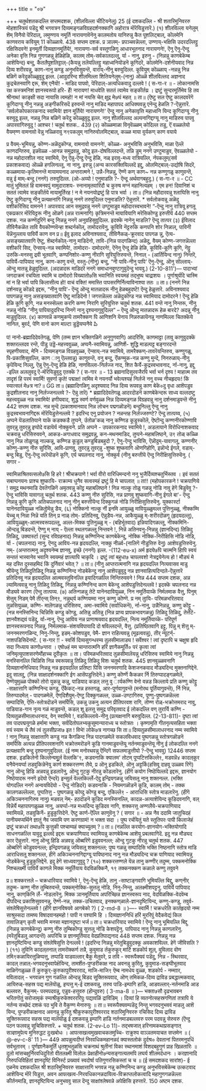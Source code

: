 +++
title = "०७"

+++
चतुर्थशतकदल्लि सप्तमदशक, (शीलविल्ला चीटियनेलु) 
25 
(ई दशकदल्लि - श्री शतारिमुनिवररु मोहशास्त्रियं पडॆदु श्री भगवत्रन दिव्यमङ्गळविग्रहदर्शनक्कागि अहोरात्र मॊरॆयिडुत्तारॆ.) 
(१) शीलविल्ला यनेलुम् शॆम् विनैयो 
पॆरिदाल्, 
लमुण्णाय नमूर्ति नारायणावॆनॆनु कालमतोय यानिरुन्नु कैत 
पूशलिट्बाल्, 
कॊलमेनि काणवराय कवियुम् 
11 
कॊळ्ळाये. 
438 
सप्तम दशक. 
प्र ञालम्- प्रपञ्चवन्नॆल्ला, उण्णाय्-भक्षिसि उदरदल्लिट्टु रक्षिसिदवने! इनमूर्ती दिव्यज्ञानमूर्तिये!, नारायणा-सर्व वस्तुगळिगू आधारभूतनाद नारायणने!, ऎनु ऎनु-ऎन्दु अनेका वृत्ति निन्न गुणगळन्नु हेळिहेळि, कालम् तोम्-सर्वकालदल्लू, र्या - नानु, इरुनु - (निन्नन्नु काणबेकॆम्ब आशॆयिन्द) बन्दु, कैतलैपूशलिट्टाल्-(कैयन्नु तलॆयल्लिट्टु महाध्वनियॊडनॆ कूगिदरॆ, कोलमेनि-दर्शनीयवाद निन्न दिव्य शरीरवन्नु, काण-नानु कण्डु अनुभविसुवन्तॆ, वाराय्-नीनू बरुवुदिल्ल. कूवियुम् कॊळ्ळाय् -नन्नन्नु निन्न बळिगॆ करॆदुकॊळ्ळुवुदू इल्ल. (आदुदरिन्द शीलमिल्ला शितियनेलुम्-(नानु) ऒळ्ळॆ शीलविल्लद अज्ञनाद कुद्रचेतनवागि द्दरू, शॆम् एनैयॊ! - माडिद पापवो, पॆरिदाल्-अत्यधिकवादु दल्लवे ! 
( स-गा-र ॥ - 
लोकानामसि रक्ष कस्त्रमनिशं ज्ञानस्वरूपो हरि- 
र्हे! नारायण! माधवेति सततं त्वामेव सङ्कीर्तय्र । द्रष्टुं सुन्दरमूर्तिमेव हि तव श्रीनाथ! काङ्क्षी सदा नायासि त्वमहो! न मां नयसि चेत् क्षुद्र 
मे७घं 
महत् ॥ 
ता॥ (ऎष्टु सल ऎष्टु कालदवरॆगॆ कूगिदाग्यू नीनु नन्नन्नु अङ्गीकरिसदॆ इरुवन्तॆ नानु माडिद महापापद आधिक्यवन्नु एनॆन्दु हेळलि ?-ऎन्नुत्तारॆ. 'सर्वलोकोपकारकनाद स्वामिये! ज्ञान मूर्तिये! नारायणने!' ऎन्दु नानु अनेकावृत्ति महाध्वनि यिन्द कूगिदाग्यू नीनु बरुवुदू इल्ल, नन्नन्नु निन्न बळिगॆ करॆदु कॊळ्ळुवुदू इल्ल. नानु शीलविल्लद अल्पनागिद्दाग्यू नानु माडिरुव पापवु अपारवागिरुवुदु ! आश्चर ! 
चतुर्थ शतक.. 
439 
(२) कॊळ्ळमाळा विनृवॆळ्ळम् कोदिल्ल तडु, ऎं वळ्ळलेयो वैयम्‌ण्ण वामनावो वॆन्नु नळ्ळिरावु न९पकलुम् नानिरुवोलमिट्बाल्, कळ्ळ माया वुर्यकण् काण वयाये 

प्र वैयम्-भूमियन्नु, कॊण्ण-अळॆदुकॊण्ड, वामनावो वामनने!, कॊळ्ळ- अनुभविसि अनुभविसि, माळा ऎल्लॆ काणदन्तिरुव, इन्नवॆळ्ळ -आनन्न समुद्रवन्नु, कोदु इल-दोषविल्लदन्तॆ, तन्नि डुम् ननगॆ उण्टुमाडुव, ऎवळ्ळलेयो - नन्न महोदारशील नाद स्वामिये, ऎनु ऎन्नु-ऎन्दु ऎन्दु हेळि, नळ् इरावु-मध्य रात्रियल्लि, र्नपकलुम्(सर्व प्रकाशकवाद) ऒळ्ळॆ हगलिनल्लू, ना नानु, इरुन्नु (अन्य कारसक्तियिल्लदॆ इद्दु, ओलमिट्बाल्-उद्योषि सिदरॆ, कळ्ळमाया-कृतिमनन्तॆ मायामयनाद अन्तरात्मने !, उन्नै-निन्नन्नु, ऎण्णॆ कण् काण~ नन्न कण्णुगळु काणुवन्तॆ, वन्नु ई माम्-बन्दु (ननगॆ) तरुवुदिल्ल. (ओ-अय्यो ! एनुमाडलि ?- ऎन्दू अर्थवागबहुदु.) 
( स-गा-र ॥ - 
CC 
मातुं भूमितलं हि वामनवपुं मामुदाराशय- स्नानामृतवारिदौ च कुरुष मग्नं महानित्यहम् । एम हन! दिवानिशं च सततं त्वामेव सङ्कीर्तये मायामूर्तिरह ! न मे नयनयोद्र्रष्टुं हि पात्र 
भर्वा । 
ता॥ (निन्न महौदारवन्नु श्लाघिसि नानु ऎष्टु कूगिदाग्यू नीनु प्रत्यक्षनागि निन्नन्नु ननगॆ तरुवुदिल्ल एनुमाडलि? ऎन्नुत्तारॆ. * सर्वलोकवन्नू अळॆदु वशीकरिसिद वामनने ! अपारवाद आन समुद्रवन्नु ननगॆ उण्टुमाडुव महोदारस्वभावने! ”-ऎन्दु नानु रात्रियू हगलू एकप्रकार मॊरॆयिट्टरू नीनु ऒळगॆ (अन्न रात्मनागि) कृत्रिमनन्तॆ मायावियागि मरॆसिकॊण्डु इरुत्तीयॆ 
440 
सप्तम दशक. 
नन्न कण्णॆदुरिगॆ बन्दु निन्नन्नु ननगॆ अनुग्रहिसुवुदिल्ल. इदक्कॆ नानेनु 
माडलि? ऎन्दु तात्पर 
(३) ईविलाद तीविनैकळॆत 
तावि वैयकॊण्णवॆन्हा 
शब्दर्नकॊल्, 
तामोदरावॆनु, 
कूविवि नॆट्टरुकि कणपनि शोर निन्नाल्, पाविनी यॆन्नॆनुल्लाय पाविर्ये काण वन 
प्र॥ ईवु इलाद अविनाश्यवाद, तीविनैकळ्-क्रूरवाद पापगळ न्नु, ऎत्य-असङ्ख्यातवागि ऎष्टु, शॆब्दर्नकॊल्-नानु माडिदॆनो, तावि-(निन्न पादगळिन्द) अळॆदु, वैयम् कोण्ण-जगत्तन्नॆल्ला वशीकरि सिद, ऎन्साय्-नन्न स्वामिये!, तामोदरा- दामोदरने!, ऎनॆनु ऎन्दु हेळि हेळि, कूविवि-कूगि कूगि, नॆट्टु उरुकि-मनस्सु द्रवी भूतवागि, कण्पनिशोर-कण्णु नीरागि सुरियुत्तिरुवन्तॆ, निनाल् - (आर्तियिन्द नानु) निन्तरॆ, पाविर्ये-पापियाद नानु, काण-काणु वन्तॆ, वस्तु-(नीनु) बन्दु, “नी पावि-नीनु पापि' ऎनु-ऎन्दु, ऒनु सॊल्लाय्-ऒन्दु मातन्नू हेळुवुदिल्ल. (अदन्नादरू माडिदरॆ ननगॆ समाधानवुण्टागुवुदॆन्दु भाववु.) 
(2-10-811')— 
पादाभ्यां जगदाक्रमं रचयिता स्वामि च दामोदरो विख्यातो७सि भवानिति स्वयमहं तद्भुष्य चाद्र्राशयः । पूर्णाश्रुर्यदि चास्मि मां न हि भर्वा पापि किलासीत्य हो! वाचं वक्ति! ममास्ति पापसरणिर्नित्याविनाश्या ततः ॥ 
ता॥ (ननगॆ निन्न दर्शनवन्नु कॊडदे इद्दरू, “नीनु पापि'- ऎन्दु ऒन्दु मातन्नादरू नीनु हेळबहुदष्टॆ! ऎन्दु हेळुत्तारॆ. अविनाश्यवाद पापगळन्नु नानु असङ्ख्यातवागि ऎष्टु माडिदॆनो ! जगत्तन्नॆल्ला अळॆदुकॊण्ड नन्न स्वामियाद दामोदरने ! ऎन्दु हेळि हेळि कूगि कूगि, नन्न मनस्सॆल्ला करगि कण्ण निरागि सुरियुत्तिरु 
चतुर्थ शतक. 
441 
वन्तॆ नानु निन्तरू, नीनु नन्नन्नु नोडि “नीनु पापियादुदरिन्द निनगॆ नानु दृश्यनागुवुदिल्ल” – ऎन्दु ऒन्दु मातन्नादरू हेळ बारदे? अदन्नू नीनु माडुवुदिल्ल. 
(४) काणवन्नॆ कणमुकप्पॆ तामरैक्कण पि 
आणिशनि यॆनाय निन्नरुळायॆनन्नु नाणमिल्ला चितक्कॆये नानिल, बुवर्द, पेणि वानो‌ काण माल्टा डुड्डॆयप्पनैये 
పి 

प! नानो‌-ब्रह्मादिदेवतॆगळु, पेणि (तम्म ज्ञान भक्तिगळिगॆ अनुगुणवागि) आदरिसि, काणमाट्टा (तावु काणुवुदक्कॆ शक्तरल्लदव रन्तॆ, पीडु उड्डॆ-महत्त्ववुळ्ळ, अप्पनै-स्वामियन्नु, आणिर्शॆ- शुद्धि माडल्पट्ट बङ्गारदन्तॆ स्पृहणीयवाद, मेनि - दिव्यमङ्गळ विग्रहवुळ्ळ, ऎन्साय्-नन्न स्वामिये, तामरैक्कण्-तावरॆयन्तिरुव, कण्णुगळु, पि-प्रकाशिसुवल्लि, काण ानु ऎल्लवन्नू) काणुवन्तॆ, वनु बन्दु, र्ऎकण्मुक-नन्न कण्णु मुन्दॆ, निनरुळाय्-नीनु कृपॆयिन्द निल्लु, ऎन्नु ऎनु-ऎन्दु हेळि हेळि, नाणविल्ला-निर्लज्ज नाद, शित कैर्ये-कुद्रस्वभावनाद, र्ना-नानु, इद्दु -इल्लि अललुवदु ऎ-मॊरॆयिडुवुदु एतक्कॆ ? 
( स-गार ॥ - 
13 
ब्रह्मनादिसुरवजैरपि भर्वा भर्न दृश्य ! माहात्म तव तादृशं हि परमं स्वार्मि! सुवर्णा कृते! पद्माक्ष! त्वमिव मे नयनर्यो भवेत्यश्यहं निर्लजॆ ननु वच्च नीचहृदयः! किं स्यात्सलं मे७त्र ना?॥ 
GG 
ता॥ (ब्रह्मादिगळिगू अदृश्यवाद निन्न दिव्य रूपवन्नु काण बेकॆ०दु वृधा आशॆपडुव कुद्रशीलनाद नानु निर्लज्जनल्लवे ?- ऎन्नु तारॆ) * ब्रह्मादिदेवतॆगळू आदरदॊडनॆ काणबेकॆन्दरू साध्य वल्लदष्टु महत्त्ववुळ्ळ नन्न स्वामिये! हणीयवाद, शुद्ध स्वर्ण वर्णवुळ्ळ निन्न दिव्यमङ्गळ विग्रहवन्नु नानु दर्शनमाडुवन्तॆ नीनु 
442 
सप्तम दशक. 
नन्न मुन्दॆ (प्रकाशमानवाद निन्न लोचन पद्मगळॊडनॆ) बन्दुनिल्लु ऎन्दु नानु कुद्रस्वभावनागिद्दरू मॊरॆयिडुत्तेनल्लवॆ ? इदरिन्द एनु प्रयोजन ? नन्नन्तह निर्लज्जरुण्टे? ऎन्दु तात्पय्य, 
(५) अप्पने यॆडलातियाने याकॆ कडक्कडै तुप्पने, र्उतोळ'कळ् नानु कण्णिड 
कूडुस्कॊलॆ, 
ऎष्टॊन्दु 
कण्णनीरकॊण्णावि तुवर्‌न्नु 
तुवर्‌न्नु 
इप्पोदे वडायॆर्य नोक्कुवने. 
प्रति अप्पने - उपकारकनाद स्वामिये !, अडलायाने विरोधिनाशकवाद चक्रवन्नु धरिसिरुववने, आकड-अगाधवाद समुद्रवन्नु, कन-मथनमाडिद, तुप्पने-महाबलिष्ठने, उ९ तोळ् कळ्ळि नानु निन्न तोळुगळु नाल्कन्नू, कण्णिड कूडुल् कण्डुबिडबहुदो ?, ऎनु-ऎन्दु भाविसि, ऎन्नॊदुम्-यावागलू, कण्णनीर् कॊण्णु-कण्णु नीरु सुरिसि, आवि-प्राणवु, तुवर्‌न्नु तुवर्‌न्नु -शुष्क शुष्कवागि ऒणगिहोगि, इन्नॊन्दे ईगले, वडाय्-बन्दु बिडु, ऎनु-ऎन्दु त्वरॆयॊडनॆ कूगि, एर्य चपलनाद नानु, नोक्कुर्व (नीनु बरुत्तीयॆ ऎन्दु निरीक्षिसुत्तिरुवॆनु. 
( सगार - 

स्वामिन्नाश्रितवत्सलो७सि हि हरे ! श्रीचक्रपाणे ! भर्वा वीरो वारिधिमन्दनो ननु भुजैर्दिव्यश्चतुर्भिस्तव । इवं सततं सबाप्पनयनः प्राश्च शुष्कायि- राक्राम्य धुनैव सत्वरमहं द्रष्टुं हि मे चापलात् ॥ 
ता!! (महोपकारकने ! चक्रपाणिये ! समुद्र मथनमाडि देवतॆगळिगॆ अमृतवन्नु कॊट्ट महाबलिष्ठने ! निन्न नाल्कु तोळु गळन्नू नोडि नावु हेगॆ बिडुवॆवु ?-ऎन्दु भाविसि यावागलू 
चतुर्थ शतक. 
443 
कण्णु नीरु सुरिसि, नन्न प्राणवु शुष्कवागि-नीनु ईगले बा'- ऎन्दु निन्नन्नु कूगि कूगि अतिचपलनाद नानु नीनु बरुत्तीयॆन्द दिक्कुगळं नोडि निरीक्षिसुत्तिरुवॆनु. 
युक्कार्स्टा यानॆनदावियुळ्ळ 
नळितोुमॆन्नु डैय, 
(६) नोक्किनो 
नाल्कु र्नी इनमि 
आयुळ्ळु मावियुळ्ळुमल्ल पुत्तिनुळ्ळु, नीक्कम्मि यॆच्चु म् निन्ना निन्नॆ यति तिन् 
प्र नाळ् 
तोम्- प्रतिदिनवू, ऎन्नुडैय-नन्न, आकैयुळ्ळु म्-शरीरदॊळगू (हृदयदल्लू), आवियुळ्ळुम्-आत्मस्वरूपदल्लू, अल्ल-मिक्क पुतिनुळ्ळु म् - (बहिर्भूतवाद) इन्नियादिगळल्लू, नीक्कमिनि-ऒन्दन्नू बिडदन्तॆ, ऎण्णु म् नाय् - ऎल्ला स्थलगळल्लू निन्तवने !, निन्नॆ अतिनवनु-निन्नन्नु (ज्ञानदिन्द) तिळिदु तिळिदु, उक्यार्स्टा (सुन्द रविग्रहनाद) निन्नन्नु कण्णिनिन्द काणबेकॆन्दु, नोक्कि नोक्कि-निरीक्षिसि नोडि नोडि, र्या - (चपलनाद) नानु, ऎनदु आविय-नन्न हृदयदल्लि, नाक्कु नीर्ळ्व-(नालिगॆ नीडुत्तिरु वॆनु) आशॆपडुत्तिरुवॆनु. नम्- (अन्तरात्मनु अदृश्यनॆम्ब ज्ञानवु, इच्छॆ (ननगॆ) इल्ल. 
-(112-eu-x) 
अर्म हृदये७पि चात्मनि हिापि स्वयं सन्ततं भास्वानेव भवानि स्वयमहं ज्ञात्यापि चाकृदि । द्रष्टुं त्वां बहुधा७ चापलवशो नेत्रद्वयेनेत्य हो ! मौड्यं मे मह दस्ति दुस्सहमिदं किं दुर्निवारं भवेत् ? ॥ 
ता॥ (नीनु आप्तरात्मनागि नन्न हृदयदल्लि नित्यवासव माडु श्रीयॆन्दु तिळिदुतिळिदू निन्नन्नु कण्णिनिन्द नोडबेकॆन्दु नानु आशॆपडुवुदु नन्न ज्ञानवाहित्यदिन्दले-ऎन्नुत्तारॆ प्रतिदिनवू नन्न हृदयदल्लि आत्मवस्तुविनल्लि इयादिगळल्लि निन्तिरुववने ! निन्न 
444 
सप्तम दशक, 
अन्न ल्यामित्ववन्नु नानु तिळिदु तिळिदू, निन्नन्नु कण्णिनिन्द काण बेकॆन्दु आशॆपडुत्तिदेनल्लवॆ ! इदक्कॆ चपलनाद नन्न मौड्यवे कारण (ऎन्दु तात्पय्य. 
(७) अतिन्गळन्नु तेटॆ यानॆनदावियुळ्ळ, 
निन नमूर्तियाय्कॆ निर्मलमाक वैत्तु, पिनुम् शॆत्तुम् निडम् पेमै 
तीर्‌न्स्‌ तिन्‌९, 
नन्नुथ्‌र्य कण्णियम्मा नानु 
कण्णु कॊण्णॆ. 
प्र नम् तुायि- परिमळभरितवाद तुळसियुळ्ळ, कण्णि- मालॆगळन्नु धरिसिरुव, अमा-स्वामिये (सर्वाधिकनॆ), र्ना-नानु, उन्नैनिन्नन्नु, कण्णु कॊट्टु - (नन्न मनस्सिनिन्द चिन्निसि कण्डु कॊण्डु, अतिन्नु अतिन्नु (निन्न प्राप्य प्रापकभावगळन्नु) तिळिदु तिळिदु, तेत्तेटॆ-ज्ञानवैशद्यवं पडॆदु, र्या-नानु, ऎन्दु आविय नन्न प्राणाश्रयवाद हृदयदल्लि, नित्य नमूर्तियाय्कॆ- परिपूर्ण ज्ञानस्वरूपनाद निन्नन्नु, निर्मलमाक-संशयविपायादि दो षविल्लदन्तॆ, वैत्तु. (प्रतिष्ठितवागि इट्टु, पिन्नु म् शॆत्तु म्- जननमरणगळिन्द, निनु-निन्तु, इडम्-कोशपडुव, पेमै- ज्ञान राहित्यवन्नु (मूढत्ववन्नु), तीर्‌ न्यूटर्न्-नाशपडिसिदॆनष्टॆ. 
( स-गार !! - 
स्वर्सि दिव्यसुगन्धरम्य तुलसीमालाड्य ! सर्वॆश्वर ! त्वां दृष्टापि च चक्षुषा हृदि सदा निध्याय काणो७न्तरा । एषो७हं मम चान्तरात्मनि हरिं ज्ञानैकमूर्ति० परं कृत्वा त्वां जनिमृत्युपाशसरणेर्मोहाच्च दूरीकृतः ॥ 
ता। परिमळभरितवाद तुळसीमालॆयन्नु धरिसिरुव स्वामिये नानु निन्नन्नु मनस्सिनल्लि चिन्निसि निन्न स्वरूपवन्नु तिळिदु तिळिदु विशः 
चतुर्थ शतक. 
445 
ज्ञानवुळ्ळवनागि दिव्यज्ञाननिधियाद निन्नन्नु नन्न हृदयदल्लि प्रतिष्टा पिसि जननमरणादि केशजनकवाद मौड्यदिन्द मुक्तनागिद्देनॆ. इदु सालदु, (निन्न साक्षादर्शनक्कागि ईग आसॆपडुत्तिदेनॆ.) 
कण्णु कॊर्ण्णॆ कैकळर र्नि तिरुप्पादङ्गळमेलॆ, ऎण्णॆयुमुळ्ळ पॊक्कॊ 
तोरो 
युकन्नु कन्नु, 
पाडियाद कडल् लत्तु 
वु ार्यकण्णि वेनो वन्नड किल्लाये 
प्रति कण्णु कॊट्टु -साक्षात्तागि कण्णिनिन्द कण्डु, र्ऎकैकट्-नन्न हस्तगळु, आर-पूर्णवागुवन्तॆ (मनोरथ पूर्तियागुवन्तॆ), र्नि निन्न, तिरुप्पादमेल् - पादगळमेलॆ, ऎण्‌दिशैयुम्-ऎण्टु दिक्कुगळल्ल, उळ्ळ-उण्टागिरुव, पूण्णु-पुष्पगळन्नॆल्ला सम्पादिसि, ऎत्ति-स्तोत्रदॊडनॆ समर्पिसि, उकन्नु उकनु अत्यन प्रीतिपरवश रागि, तॊण्ण रोळ्-भक्रोत्तमराद नावु, पाडियाड-गान नृत्य गळं माडुवन्तॆ, कडल् शू इलत्तु समुद्र परिवृतवाद ई लोकदल्लि वण् तुरार्यि कण्णि - दिव्यतुळसीमालाधरनाद, वेन् स्वामिये !, वडकिल्लाये-नीनु (प्रत्यक्षनागि बरुवुदिल्ल. 
(2-13-811)- 
दृष्टा त्वां तव पादपद्मयुगळे हर्मामा भक्ता, सर्वदितोपलभ्यकुसुमान्याराध्य च स्तोत्रतः । कृष्णामृति गीतनृत्यसहिता भक्ता वयं स्याम चे तैवं त्वं तुलसीप्रजा७ इत ! विभे! लोके७त्र नागच्छ सि 
ता॥ दिव्यतुळसीमालाधरनाद नम्म स्वामिये ! नानु निन्नन्नु साक्षात्तागि कण्डु नन्न कैगळिन्द निन्न पादगळमेलॆ सकलविधवाद पुष्पगळन्नू स्तोत्रगळॊडनॆ समर्पिसि अत्यन्न प्रीतिपरवशनागि भक्रोत्तमरॊडनॆ कूडि गानमाडुवन्तॆयू नर्तनमाडुवन्तॆयू नीनु ई लोकदल्लि ननगॆ प्रत्यक्षवागि बन्दु दृश्यनागुवुदिल्ल. (ई नम्म मनोरथवन्नु ऎन्दिगॆ सफलमाडुत्तीयो ?-ऎन्दु भाववु) 
12446 
सप्तम दशक. 
इडकिलेनॊ किल्लेन्यमूुर्ल वॆल्लकि'९, कडवनाकि क्यालम' तोटम् पूप्पटित्तकिल्ले९, मडवन्नॆ४ कादल्‌कूर 
वनैयेनयर्प्पा 
तडवुकिन्नेनॆयु कार्ण शक्करत्तण्ण लैये, 
प्र ऒनु इडकिले, ऒनु अट्टर्कि(हसिवू दाहवू उळ्ळव रिगॆ) नानु ऒन्दु हिडि अन्नवन्नु इडलारॆनु, ऒन्दु गुटकु नीरन्नु कॊडलारॆनु. (हीगॆ कयोग निष्ठॆयिल्लदॆ इद्दरू, ज्ञानयोग निष्ठॆयादरू ननगॆ इदॆयो ऎन्दरॆ) इन्सुर्ल वॆल्लकिर्ल्ले-ऐदु इन्द्रियगळन्नू जयिसलू नानु शक्तनल्ल. (भक्ति योगदल्लि ननगॆ अन्वयविदॆयो - ऎन्दु नोडिदरॆ) कडवनाकि - नियमगळॊडनॆ कूडि, कालम् तोम् - तक्क कालगळल्लॆल्ला, पूप्पतित्तु - पुष्पगळन्नु कॊय्दु कॊण्डु बन्दु, एकिल्लॆ९ - आराधिसि स्तोत्र माडलारॆनु. (हीगॆ अकिञ्चननागिरुव नानु) मडवल् नॆम्- हठदॊडनॆ कूडिद मनस्सिनल्लि, कादल्र-अत्याशॆयिन्द कूडिदवनागि, वल् विन्नॆर्ये महापापगळुळ्ळ नानु, अयर्प्पा-नन्न मध्यदिन्द कूडिदव नागि, शक्करत्तु अण्णलैये-चक्रपाणियाद स्वामियन्नॆ, तडवुकिर्नॆ- हुडुकुत्तिदेनॆ. ऎष्टु कार्ण-ऎल्लि काणुवॆनु ? 
( सगार ॥ - 
अन्न नैव ददामि जातुचिदहं पानीयमप्यर्थिने ज्ञातुं नैव जयामि पण करणग्रामं! न भक्ता सदा । पुष्प रर्चयितुं यते स्तुतिपरः पापी किलाजेहं द्रष्टुं चक्रधरं तथा७पि कुत्तुकी पश्चाम्यहं क्याच्युतम् ?॥ 
ता॥ (नन्नल्लि करयोग-ज्ञानयोग-भक्तियोगादि साधनगळल्लि यावुदू इल्लदॆ इद्दरू चक्रपाणियाद स्वामियन्नु काणबेकॆम्ब आशॆयु प्रबलवागिदॆ. इदु नन्न मौड्यद कार ऎन्नुत्तारॆ. नानु ऒन्दु हिडि अन्नवन्नु ऒब्बरिगॆ इडुववनल्ल; ऒन्दु गुटकु नीरन्नु 
चतुर्थ शतक. 
447 
ऒब्बरिगॆ कॊडुववनल्ल; इन्द्रियगळन्नु जयिसलू शक्तनल्ल; पुष्प गळन्नु सम्पादिसि भक्ति निष्ठनागि स्तोत्र माडि आराधिसलू शक्तनल्ल, हीगॆ अकिञ्चननागिद्दाग्यू पापिष्ठनाद नानु नन्न मौड्यदिन्द चक्र पाणियाद स्वामियन्नु नोडबेकॆन्दु हुडुकुत्तिद्देनॆ. इदु हेगॆ साध्यवागुवुदु ? 
(१०) शक्करत्तण्णले यॆन्न तानु कण्णीर् तदुम्म, 
पक्कमनोक्कि निश्चलर्क्ष्मी पाविर्ये काणले मिक्क नमूर्तियाय वेदविळक्किनै, १९ तक्कनक्कण कळाले कण्णु तवुवने 

प्र॥ शक्करत्तले – चक्रधारियाद स्वामिये !, ऎनु-ऎन्दु हेळि, तानु -साष्टाङ्गवागि भूमियल्लि बिद्दु, कण्‌नीर् तदुम्म- कण्णु नीरु तुम्बिरुवन्तॆ, पक्कम्‌नोक्कि-सुत्तलू नोडि, निनु-निन्तु, अलक्ष्मीशपट्टनु. पाविर्ये पापियाद नानु, काण्‌किनि र्ले- नोडलारॆनु. मिक्क ञानमूर्तियाय अपरिच्छिन्न ज्ञानस्वरूप नाद, वेदविळक्कि-वेदवॆम्ब दीपदिन्द प्रकाशिसुववनन्नु, ऎण्णॆ-नन्न, तक्क-उचितवाद, इनक्कण्‌ळाले-ज्ञानदृष्टियिन्द, कण्णु-कण्डु, तवुर्व-संश्लेषिसुत्तेनल्लवे ! (हीगॆ ज्ञानविषयवे आगबेको ?) 
( 2-md-8 ॥ )—- 
स्वार्मि ! चक्रधरेति कार्तहृदयो नम्म 
साश्रुस्सदा तामष्य विषादवानहमहो ! पापी न पश्यामि हि । दिव्यज्ञाननिधिं हरिं मुररिपुं वेदैकवेद्यं किल तावालिङ्ग् कृती भवामि मनसा मज्ञानदृष्टा भर्ज॥ 
ता॥ चक्रधारियाद स्वामिये ! ऎन्दु नानु भूमियल्लि बिद्दु (निन्नन्नु काणबेकॆन्दु) कण्णु नीरु तुम्बिकॊण्डु सुत्तलू नोडि केशपट्टॆनु. पापियाद नानु निन्नन्नु काणलारॆनु. (मरॆतुबिडलू आगदन्तॆ) अपरिचि न्न ज्ञानमूर्तियाद वेदप्रतिपाद्यनाद 
448 
सप्तम दशक. 
निन्नन्नु नन्न ज्ञानदृष्टियिन्द कण्डु संश्लेषिसुत्ति देनल्लवॆ ! (इदरिन्द निन्नन्नु मरॆतुबिडुवुदक्कू अवकाशविल्ल. हेगॆ जीविसलि ? ) (११) तुविनि कादल्‌तनाल् तामरॊक्कर्ण तन्नै, 
कुवुमाड र्तकुरुकूर् मार्टि 
शडकॊर्प शूल्, 
वुविलाद वॊण तमि९कळायिरत्तुळिप्पत्तु, तप्पाडि याडवल्लार् बैकु मेलुवरे, 
प्र तवि - स्वरूपैक्यवं पडॆदु, निन्न - स्थिरवाद, कादल् तन्नाल्-भगवदनुभवापेक्षॆयिन्द, तामर्शॆत-पुण्डरीकाक्ष नाद अवनन्नु कुरितु, कुवुमाड-सङ्घीभूतवाद माळिगॆगळुळ्ळ र्तॆ कुरुकूर्-कुरुकापुरीश्वरराद, माजि-माजि९ ऎम्ब नामधेय वुळ्ळ, शडकोर्प - नम्माार, वविलादल् - भगवन्नन गुण गळल्लि ऒन्दन्नू बिडद सूक्तिरूपवाद, ऒण्‌ तमिकळ-दिव्य द्राविड प्रबद्धात्मकवाद, आयिरुळ्-सहस्र पद्य मालॆयॊळु, इप्पत्तु म्-ई दशकवन्नु, तरुव पाडि-इम्पागि हाडि, आडवल्लार्-नर्तनमाडि आड बल्लवरु, वैकुनम्- परमपदवन्नु, एडुव-हत्तुवरु (हॊन्दुवरु) ( 3-ma-8 ॥ )— 
भक्ता७सौ दृढभावबन भरितगॊतुं सरोजामृकं रम्यश्रीकुरुकेश्वरररिपुः पद्यावळिं द्राविडिम् । दिव्यां हि व्यतनोत्सहस्रगणितां तत्रापि ये नर्तन्य सच्छेदं दशकं पठ भुवि ते वैकुण्ण मेनारुयुः ॥ 
ता॥ स्वरूपैक्यवम्पडॆदु निन्तु भगवदनुभववं माडलु आशॆ यिन्द, पुण्डरीकाक्षनाद अवनन्नु कुरितु श्रीकुरुकापुरीश्वरराद शठारिमुनिवररु रचिसिद दिव्य द्राविड सूक्तिरूपवाद सहस्र पद्य मालॆयॊळु ई दशकवन्नु इम्पागि हाडि नर्तनमाडबल्लवरु परम पदवन्नु सेरुवरु (ऎन्दु पठन फलवन्नु सूचिसिरुत्तारॆ. 
+ 
चतुर्थ शतक. 
(2-ev-Lo 11)- 
तद्भषजात् हरिनामकथाप्रसङ्गात् 
सञ्ज्ञामुपेत्य मुनिरुद्धट दुःखबोधः । आपत्सखत्वमुखवाचकतमुच्चि- 
राक्रुश्य वाञ्ञतमयाचत सप्तमेन ॥ 
( @-ev-c-8' 11 )— 
449 
आपन्नुत्वदीप्तं निरवधिकमहानन्नदं क्यास्तलोकं दुर्दश्र० देवतानां पितरमनुपधिं सर्वभूतारम् । पूर्णज्ञानैकमूर्तिं धृतशुभतुळसि चक्रनाथं श्रुतीनां विका स्थानमाशं विशदबहुगुणं प्राह खिन्नतारिः ॥ दुलो मांसचक्षुर्निरवधिदुरितो वीतलक्ष्मी विलोलः प्रेक्षाहीनो७न्यसङ्गात्यतमपि लघर्य शीलमर्दधानः । करज्ञानादि निरुपधिविहितां ज्ञानदृष्टिं विनिर्स्ट प्रख्यावं स्वदोर्षा पतिगुणरसिकस्तां च च ॥ 
(ई समदशकद सारांश)- 
ई एळनॆय दशकदल्लि श्री शठारिमुनिवररु साक्षात्तागि भगवन्न नन्नु कण्णिनिन्द कण्डु अनुभविसबेकॆम्ब उत्कटवाद आशॆयिन्द मॊरॆ यिडुत्त, अवन आपत्खत्व-निरवधिकानन्नदायित्व-विक्राप्तलोकत्वादि महागुणगळन्नॆल्ला कीर्तनमाडि, ज्ञानदृष्टियिन्द अनुभववु साल दॆन्दु साक्षांश्लेषवन्ने अपेक्षिसि इरुत्तारॆ. 
150 
अष्टम दशक. 
